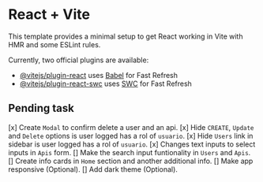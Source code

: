 # React + Vite

This template provides a minimal setup to get React working in Vite with HMR and some ESLint rules.

Currently, two official plugins are available:

- [@vitejs/plugin-react](https://github.com/vitejs/vite-plugin-react/blob/main/packages/plugin-react/README.md) uses [Babel](https://babeljs.io/) for Fast Refresh
- [@vitejs/plugin-react-swc](https://github.com/vitejs/vite-plugin-react-swc) uses [SWC](https://swc.rs/) for Fast Refresh

## Pending task
[x] Create `Modal` to confirm delete a user and an api.
[x] Hide `CREATE`, `Update` and `Delete` options is user logged has a rol of `usuario`.
[x] Hide `Users` link in sidebar is user logged has a rol of `usuario`.
[x] Changes text inputs to select inputs in `Apis` form.
[] Make the search input funtionality in `Users` and `Apis`.
[] Create info cards in `Home` section and another additional info.
[] Make app responsive (Optional).
[] Add dark theme (Optional).